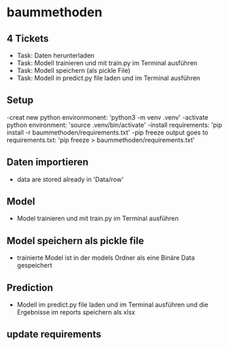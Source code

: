 # baummethoden
## 4 Tickets

- Task: Daten herunterladen
- Task: Modell trainieren und mit train.py im Terminal ausführen
- Task: Modell speichern (als pickle File)
- Task: Modell in predict.py file laden und im Terminal ausführen

## Setup

-creat new python environmonent: 'python3 -m venv .venv'
-activate python environment: 'source .venv/bin/activate'
-install requirements: 'pip install -r baummethoden/requirements.txt'
-pip freeze output goes to requirements.txt: 'pip freeze > baummethoden/requirements.txt'


## Daten importieren

- data are stored already in 'Data/row'

## Model
- Model trainieren und mit train.py im Terminal ausführen

## Model speichern als pickle file
- trainierte Model ist in der models Ordner als eine Binäre Data gespeichert

## Prediction
- Modell im predict.py file laden und im Terminal ausführen und die Ergebnisse im reports speichern als xlsx

## update requirements